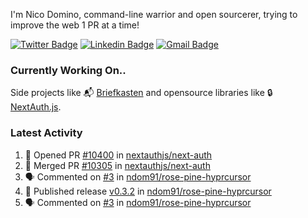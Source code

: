 
I'm Nico Domino, command-line warrior and open sourcerer, trying to improve the web 1 PR at a time!

[![Twitter Badge](https://img.shields.io/badge/-@ndom91-1ca0f1?style=flat-square&labelColor=1ca0f1&logo=twitter&logoColor=white&link=https://twitter.com/ndom91)](https://twitter.com/ndom91) [![Linkedin Badge](https://img.shields.io/badge/-ndom91-blue?style=flat-square&logo=Linkedin&logoColor=white&link=https://www.linkedin.com/in/ndom91/)](https://www.linkedin.com/in/ndom91/) [![Gmail Badge](https://img.shields.io/badge/-yo@ndo.dev-c14438?style=flat-square&logo=mail.ru&logoColor=white&link=mailto:yo@ndo.dev)](mailto:yo@ndo.dev)

### Currently Working On..

Side projects like 📬 [Briefkasten](https://briefkastenhq.com) and opensource libraries like 🔒 [NextAuth.js](https://github.com/nextauthjs/next-auth).

<!--START_SECTION_PROFILE_VIEWS:readme-info-->
<!--END_SECTION_PROFILE_VIEWS:readme-info-->

<!--START_SECTION_DAILY_COMMIT:readme-info-->
<!--END_SECTION_DAILY_COMMIT:readme-info-->

<!--START_SECTION_WEEKLY_COMMIT:readme-info-->
<!--END_SECTION_WEEKLY_COMMIT:readme-info-->

### Latest Activity

<!--START_SECTION:activity-->
1. 💪 Opened PR [#10400](https://github.com/nextauthjs/next-auth/pull/10400) in [nextauthjs/next-auth](https://github.com/nextauthjs/next-auth)
2. 🎉 Merged PR [#10305](https://github.com/nextauthjs/next-auth/pull/10305) in [nextauthjs/next-auth](https://github.com/nextauthjs/next-auth)
3. 🗣 Commented on [#3](https://github.com/ndom91/rose-pine-hyprcursor/issues/3#issuecomment-2016884638) in [ndom91/rose-pine-hyprcursor](https://github.com/ndom91/rose-pine-hyprcursor)
4. 🚀 Published release [v0.3.2](https://github.com/ndom91/rose-pine-hyprcursor/releases/tag/v0.3.2) in [ndom91/rose-pine-hyprcursor](https://github.com/ndom91/rose-pine-hyprcursor)
5. 🗣 Commented on [#3](https://github.com/ndom91/rose-pine-hyprcursor/issues/3#issuecomment-2016876519) in [ndom91/rose-pine-hyprcursor](https://github.com/ndom91/rose-pine-hyprcursor)
<!--END_SECTION:activity-->
